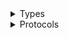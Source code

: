 <details>
<summary>Types</summary>

  - [VoiceIdClient](/aws-sdk-swift/reference/0.x/AWSVoiceID/VoiceIdClient)
  - [VoiceIdClient.VoiceIdClientConfiguration](/aws-sdk-swift/reference/0.x/AWSVoiceID/VoiceIdClient.VoiceIdClientConfiguration)
  - [VoiceIdClientLogHandlerFactory](/aws-sdk-swift/reference/0.x/AWSVoiceID/VoiceIdClientLogHandlerFactory)
  - [VoiceIdClientTypes](/aws-sdk-swift/reference/0.x/AWSVoiceID/VoiceIdClientTypes)

</details>

<details>
<summary>Protocols</summary>

  - [VoiceIdClientProtocol](/aws-sdk-swift/reference/0.x/AWSVoiceID/VoiceIdClientProtocol)

</details>
